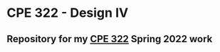 # CPE 322 - Design IV
## Repository for my [CPE 322](https://sites.google.com/view/ece322) Spring 2022 work
